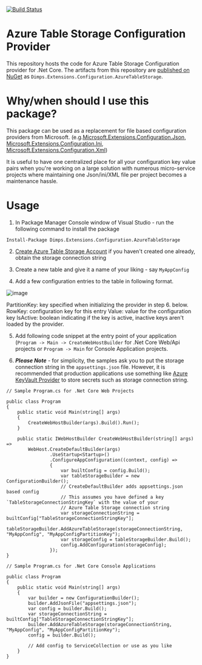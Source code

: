 [![Build Status](https://dev.azure.com/dimps/AzureTableStorageConfigurationProvider/_apis/build/status/hiraldesai.AzureTableStorageConfigurationProvider?branchName=master)](https://dev.azure.com/dimps/AzureTableStorageConfigurationProvider/_build/latest?definitionId=1&branchName=master)

# Azure Table Storage Configuration Provider

This repository hosts the code for Azure Table Storage Configuration provider for .Net Core. The artifacts from this repository are [published on NuGet](https://www.nuget.org/packages/Dimps.Extensions.Configuration.AzureTableStorage) as `Dimps.Extensions.Configuration.AzureTableStorage`.

# Why/when should I use this package?

This package can be used as a replacement for file based configuration providers from Microsoft. (e.g.[Microsoft.Extensions.Configuration.Json](https://www.nuget.org/packages/Microsoft.Extensions.Configuration.Json), [Microsoft.Extensions.Configuration.Ini](https://www.nuget.org/packages/Microsoft.Extensions.Configuration.Ini), [Microsoft.Extensions.Configuration.Xml](https://www.nuget.org/packages/Microsoft.Extensions.Configuration.Xml)) 

It is useful to have one centralized place for all your configuration key value pairs when you're working on a large solution with numerous micro-service projects where maintaining one Json/ini/XML file per project becomes a maintenance hassle.

# Usage

1. In Package Manager Console window of Visual Studio - run the following command to install the package

```
Install-Package Dimps.Extensions.Configuration.AzureTableStorage
```

2. [Create Azure Table Storage Account](https://docs.microsoft.com/en-us/azure/storage/common/storage-quickstart-create-account?tabs=azure-portal) if you haven't created one already, obtain the storage connection string

3. Create a new table and give it a name of your liking - say `MyAppConfig`

4. Add a few configuration entries to the table in following format.

![image](https://user-images.githubusercontent.com/1005174/56399249-b1dc3980-6201-11e9-9962-47c24cf677cc.png)

PartitionKey: key specified when initializing the provider in step 6. below.
RowKey: configuration key for this entry
Value: value for the configuration key
IsActive: boolean indicating if the key is active, inactive keys aren't loaded by the provider.

5. Add following code snippet at the entry point of your application (`Program -> Main -> CreateWebHostBuilder` for .Net Core Web/Api projects or `Program -> Main` for Console Application projects.

6. ***Please Note*** - for simplicity, the samples ask you to put the storage connection string in the `appsettings.json` file. However, it is recommended that production applications use something like [Azure KeyVault Provider](https://www.nuget.org/packages/Microsoft.Extensions.Configuration.AzureKeyVault) to store secrets such as storage connection string.

```
// Sample Program.cs for .Net Core Web Projects

public class Program
{
    public static void Main(string[] args)
    {
        CreateWebHostBuilder(args).Build().Run();
    }
        
    public static IWebHostBuilder CreateWebHostBuilder(string[] args) =>
        WebHost.CreateDefaultBuilder(args)
                .UseStartup<Startup>()
                .ConfigureAppConfiguration((context, config) =>
                {
                    var builtConfig = config.Build();
                    var tableStorageBuilder = new ConfigurationBuilder();                    
                    // CreateDefaultBuilder adds appsettings.json based config
                    // This assumes you have defined a key `TableStorageConnectionStringKey` with the value of your
                    // Azure Table Storage connection string
                    var storageConnectionString = builtConfig["TableStorageConnectionStringKey"];
                    tableStorageBuilder.AddAzureTableStorage(storageConnectionString, "MyAppConfig", "MyAppConfigPartitionKey");
                    var storageConfig = tableStorageBuilder.Build();
                    config.AddConfiguration(storageConfig);
                });
}

```

```
// Sample Program.cs for .Net Core Console Applications

public class Program
{
    public static void Main(string[] args)
    {
        var builder = new ConfigurationBuilder();
        builder.AddJsonFile("appsettings.json");
        var config = builder.Build();
        var storageConnectionString = builtConfig["TableStorageConnectionStringKey"];
        builder.AddAzureTableStorage(storageConnectionString, "MyAppConfig", "MyAppConfigPartitionKey");              
        config = builder.Build();

        // Add config to ServiceCollection or use as you like
    }
}
```
